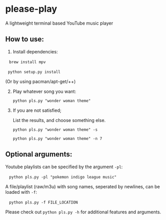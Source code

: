 # please-play
A lightweight terminal based YouTube music player

## How to use:

1. Install dependencies:

    ```brew install mpv```
    
    
    ```python setup.py install```
    
(Or by using pacman/apt-get/++)

2. Play whatever song you want:

    ```python pls.py "wonder woman theme"```
    
3. If you are not satisfied;

    List the results, and choose something else.

    ```python pls.py "wonder woman theme" -s```

    ```python pls.py "wonder woman theme" -n 7```

## Optional arguments:
Youtube playlists can be specified by the argument ```-pl```:

    ```python pls.py -pl "pokemon indigo league music"```

A file/playlist (raw/m3u) with song names, seperated by newlines, can be loaded with ```-f```:

    ```python pls.py -f FILE_LOCATION```
    

Please check out ```python pls.py -h``` for additional features and arguments.
